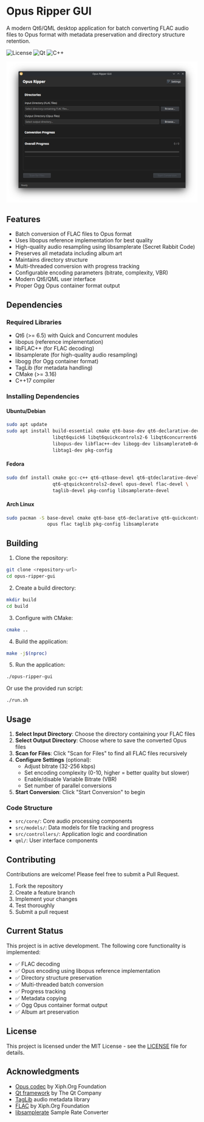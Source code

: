 # Opus Ripper GUI

A modern Qt6/QML desktop application for batch converting FLAC audio files to Opus format with metadata preservation and directory structure retention.

![License](https://img.shields.io/badge/license-MIT-blue.svg)
![Qt](https://img.shields.io/badge/Qt-6.5+-green.svg)
![C++](https://img.shields.io/badge/C++-17-blue.svg)

![Opus Ripper GUI Screenshot](screenshots/main-window.png)

## Features

- Batch conversion of FLAC files to Opus format
- Uses libopus reference implementation for best quality
- High-quality audio resampling using libsamplerate (Secret Rabbit Code)
- Preserves all metadata including album art
- Maintains directory structure
- Multi-threaded conversion with progress tracking
- Configurable encoding parameters (bitrate, complexity, VBR)
- Modern Qt6/QML user interface
- Proper Ogg Opus container format output

## Dependencies

### Required Libraries
- Qt6 (>= 6.5) with Quick and Concurrent modules
- libopus (reference implementation)
- libFLAC++ (for FLAC decoding)
- libsamplerate (for high-quality audio resampling)
- libogg (for Ogg container format)
- TagLib (for metadata handling)
- CMake (>= 3.16)
- C++17 compiler

### Installing Dependencies

#### Ubuntu/Debian
```bash
sudo apt update
sudo apt install build-essential cmake qt6-base-dev qt6-declarative-dev \
                 libqt6quick6 libqt6quickcontrols2-6 libqt6concurrent6 \
                 libopus-dev libflac++-dev libogg-dev libsamplerate0-dev \
                 libtag1-dev pkg-config
```

#### Fedora
```bash
sudo dnf install cmake gcc-c++ qt6-qtbase-devel qt6-qtdeclarative-devel \
                 qt6-qtquickcontrols2-devel opus-devel flac-devel \
                 taglib-devel pkg-config libsamplerate-devel
```

#### Arch Linux
```bash
sudo pacman -S base-devel cmake qt6-base qt6-declarative qt6-quickcontrols2 \
               opus flac taglib pkg-config libsamplerate
```

## Building

1. Clone the repository:
```bash
git clone <repository-url>
cd opus-ripper-gui
```

2. Create a build directory:
```bash
mkdir build
cd build
```

3. Configure with CMake:
```bash
cmake ..
```

4. Build the application:
```bash
make -j$(nproc)
```

5. Run the application:
```bash
./opus-ripper-gui
```

Or use the provided run script:
```bash
./run.sh
```

## Usage

1. **Select Input Directory**: Choose the directory containing your FLAC files
2. **Select Output Directory**: Choose where to save the converted Opus files
3. **Scan for Files**: Click "Scan for Files" to find all FLAC files recursively
4. **Configure Settings** (optional): 
   - Adjust bitrate (32-256 kbps)
   - Set encoding complexity (0-10, higher = better quality but slower)
   - Enable/disable Variable Bitrate (VBR)
   - Set number of parallel conversions
5. **Start Conversion**: Click "Start Conversion" to begin

### Code Structure
- `src/core/`: Core audio processing components
- `src/models/`: Data models for file tracking and progress
- `src/controllers/`: Application logic and coordination
- `qml/`: User interface components

## Contributing

Contributions are welcome! Please feel free to submit a Pull Request.

1. Fork the repository
2. Create a feature branch
3. Implement your changes
4. Test thoroughly
5. Submit a pull request

## Current Status

This project is in active development. The following core functionality is implemented:

- ✅ FLAC decoding
- ✅ Opus encoding using libopus reference implementation  
- ✅ Directory structure preservation
- ✅ Multi-threaded batch conversion
- ✅ Progress tracking
- ✅ Metadata copying
- ✅ Ogg Opus container format output
- ✅ Album art preservation

## License

This project is licensed under the MIT License - see the [LICENSE](LICENSE) file for details.

## Acknowledgments

- [Opus codec](https://opus-codec.org/) by Xiph.Org Foundation
- [Qt framework](https://www.qt.io/) by The Qt Company
- [TagLib](https://taglib.org/) audio metadata library
- [FLAC](https://xiph.org/flac/) by Xiph.Org Foundation
- [libsamplerate](http://www.mega-nerd.com/SRC/) Sample Rate Converter
